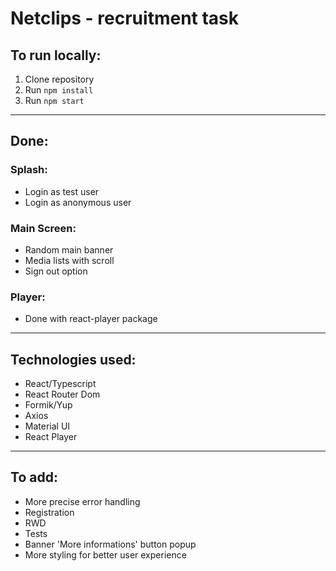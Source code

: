 # Netclips - recruitment task

## To run locally:

1. Clone repository
2. Run `npm install`
3. Run `npm start`

---

## Done:

### Splash:

- Login as test user
- Login as anonymous user

### Main Screen:

- Random main banner
- Media lists with scroll
- Sign out option

### Player:

- Done with react-player package

---

## Technologies used:

- React/Typescript
- React Router Dom
- Formik/Yup
- Axios
- Material UI
- React Player

---

## To add:

- More precise error handling
- Registration
- RWD
- Tests
- Banner 'More informations' button popup
- More styling for better user experience
